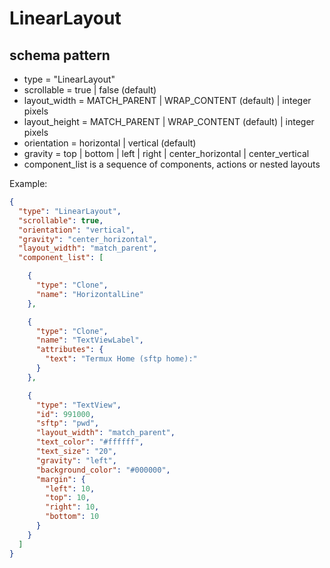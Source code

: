 # LinearLayout
## schema pattern

* type = "LinearLayout"
* scrollable = true | false (default)
* layout_width = MATCH_PARENT | WRAP_CONTENT (default) | integer pixels
* layout_height = MATCH_PARENT | WRAP_CONTENT (default) | integer pixels
* orientation = horizontal | vertical (default)
* gravity = top | bottom | left | right | center_horizontal | center_vertical
* component_list is a sequence of components, actions or nested layouts

Example:
```json
{
  "type": "LinearLayout",
  "scrollable": true,
  "orientation": "vertical",
  "gravity": "center_horizontal",
  "layout_width": "match_parent",
  "component_list": [

    {
      "type": "Clone",
      "name": "HorizontalLine"
    },

    {
      "type": "Clone",
      "name": "TextViewLabel",
      "attributes": {
        "text": "Termux Home (sftp home):"
      }
    },

    {
      "type": "TextView",
      "id": 991000,
      "sftp": "pwd",
      "layout_width": "match_parent",
      "text_color": "#ffffff",
      "text_size": "20",
      "gravity": "left",
      "background_color": "#000000",
      "margin": {
        "left": 10,
        "top": 10,
        "right": 10,
        "bottom": 10
      }
    }
  ]
}
```
